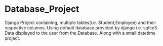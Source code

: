 # Database_Project
Django Project containing, multiple tables(i.e. Student,Employee) and their respective columns.
Using default database provided by django i.e. sqlite3.
Data displayed to the user from the Database.
Along with a small datetime project.
